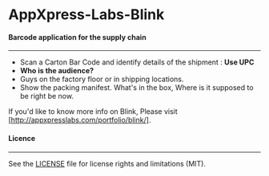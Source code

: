 # AppXpress-Labs-Blink
#### Barcode application for the supply chain 
---

- Scan a Carton Bar Code and identify details of the shipment : __Use UPC__  
- __Who is the audience?__
 - Guys on the factory floor or in shipping locations. 
 - Show the packing manifest. What's in the box, Where is it supposed to be right be now. 

If you'd like to know more info on Blink, Please visit [http://appxpresslabs.com/portfolio/blink/].

#### Licence
---
See the [LICENSE](../../blob/master/LICENSE) file for license rights and limitations (MIT).